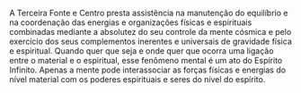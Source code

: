 ﻿A Terceira Fonte e Centro presta assistência na manutenção do equilíbrio e na coordenação das energias e organizações físicas e espirituais combinadas  mediante a absolutez do seu controle da mente cósmica e pelo exercício dos seus complementos inerentes e universais de gravidade física e espiritual. Quando quer que seja e onde quer que ocorra uma ligação entre o material e o espiritual, esse fenômeno mental é um ato do Espírito Infinito. Apenas a mente pode interassociar as forças físicas e energias do nível material com os poderes espirituais e seres do nível do espírito.